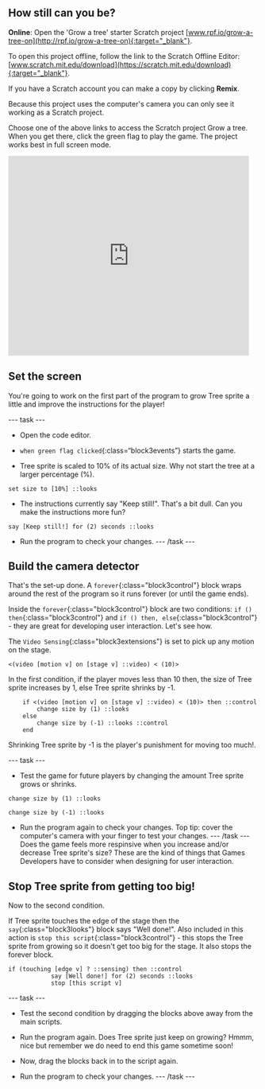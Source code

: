 ## How still can you be?

**Online**: Open the 'Grow a tree' starter Scratch project [www.rpf.io/grow-a-tree-on](http://rpf.io/grow-a-tree-on){:target="_blank"}.

To open this project offline, follow the link to the Scratch Offline Editor: [www.scratch.mit.edu/download](https://scratch.mit.edu/download){:target="_blank"}.

If you have a Scratch account you can make a copy by clicking **Remix**.

Because this project uses the computer's camera you can only see it working as a Scratch project.

Choose one of the above links to access the Scratch project Grow a tree. When you get there, click the green flag to play the game. The project works best in full screen mode.

<div>
<iframe src="https://scratch.mit.edu/projects/396932945/embed" allowtransparency="true" width="485" height="402" frameborder="0" scrolling="no" allowfullscreen></iframe>
</div>

## Set the screen

You're going to work on the first part of the program to grow Tree sprite a little and improve the instructions for the player!

--- task ---
+ Open the code editor. 

+ `when green flag clicked`{:class=“block3events”} starts the game. 

+ Tree sprite is scaled to 10% of its actual size. Why not start the tree at a larger percentage (%).
```blocks3
set size to [10%] ::looks
```
+ The instructions currently say "Keep still!". That's a bit dull. Can you make the instructions more fun?
```blocks3
say [Keep still!] for (2) seconds ::looks
```
+ Run the program to check your changes.
--- /task ---

## Build the camera detector
That's the set-up done. A `forever`{:class="block3control"} block wraps around the rest of the program so it runs forever (or until the game ends).

Inside the `forever`{:class="block3control"} block are two conditions: `if () then`{:class="block3control"} and `if () then, else`{:class="block3control"} - they are great for developing user interaction. Let's see how.

The `Video Sensing`{:class="block3extensions"} is set to pick up any motion on the stage.
```blocks3
<(video [motion v] on [stage v] ::video) < (10)>
```
In the first condition, if the player moves less than 10 then, the size of Tree sprite increases by 1, else Tree sprite shrinks by -1.

```blocks3
	if <(video [motion v] on [stage v] ::video) < (10)> then ::control 
		change size by (1) ::looks
	else 
		change size by (-1) ::looks ::control
	end
```
Shrinking Tree sprite by -1 is the player's punishment for moving too much!.

--- task ---
+ Test the game for future players by changing the amount Tree sprite grows or shrinks.
```blocks3
change size by (1) ::looks
```
```blocks3
change size by (-1) ::looks
```
+ Run the program again to check your changes. Top tip: cover the computer's camera with your finger to test your changes.
--- /task ---
Does the game feels more respinsive when you increase and/or decrease Tree sprite's size? These are the kind of things that Games Developers have to consider when designing for user interaction.

## Stop Tree sprite from getting too big!
Now to the second condition.

If Tree sprite touches the edge of the stage then the `say`{:class="block3looks"} block says "Well done!". Also included in this action is `stop this script`{:class="block3control"} - this stops the Tree sprite from growing so it doesn't get too big for the stage. It also stops the forever block.
```blocks3
if (touching [edge v] ? ::sensing) then ::control
			say [Well done!] for (2) seconds ::looks
			stop [this script v]
```
--- task ---
+ Test the second condition by dragging the blocks above away from the main scripts. 

+ Run the program again. Does Tree sprite just keep on growing? Hmmm, nice but remember we do need to end this game sometime soon!

+ Now, drag the blocks back in to the script again.

+ Run the program to check your changes.
--- /task ---
